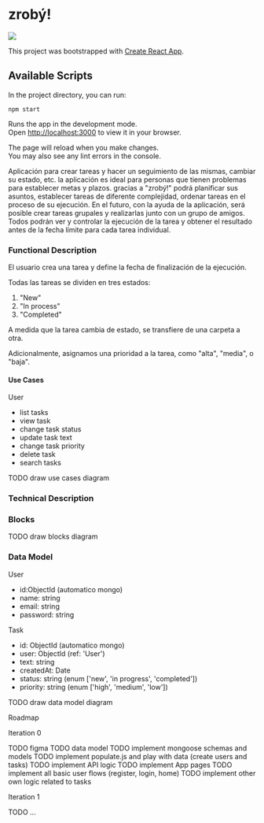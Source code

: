 # zrobý!

![](https://media.giphy.com/media/RjDIwuXYPzrAEjb6HP/giphy.gif)


This project was bootstrapped with [Create React App](https://github.com/facebook/create-react-app).

## Available Scripts

In the project directory, you can run:

 `npm start`

Runs the app in the development mode.\
Open [http://localhost:3000](http://localhost:3000) to view it in your browser.



The page will reload when you make changes.\
You may also see any lint errors in the console.


Aplicación para crear tareas y hacer un seguimiento de las mismas, cambiar su estado, etc. 
la aplicación es ideal para personas que tienen problemas para establecer metas y plazos. gracias a "zrobý!" podrá planificar sus asuntos, establecer tareas de diferente complejidad, ordenar tareas en el proceso de su ejecución. En el futuro, con la ayuda de la aplicación, será posible crear tareas grupales y realizarlas junto con un grupo de amigos. Todos podrán ver y controlar la ejecución de la tarea y obtener el resultado antes de la fecha límite para cada tarea individual.

### Functional Description

 El usuario crea una tarea y define la fecha de finalización de la ejecución.

 Todas las tareas se dividen en tres estados:

1. "New"
2. "In process"
3. "Completed"

 A medida que la tarea cambia de estado, se transfiere de una carpeta a otra. 

 Adicionalmente, asignamos una prioridad a la tarea, como "alta", "media", o "baja".



#### Use Cases

User
- list tasks
- view task
- change task status
- update task text
- change task priority
- delete task
- search tasks

TODO draw use cases diagram

### Technical Description

### Blocks

TODO draw blocks diagram

### Data Model

User
- id:ObjectId (automatico mongo)
- name: string
- email: string
- password: string

Task
- id: ObjectId (automatico mongo)
- user: ObjectId (ref: 'User')
- text: string
- createdAt: Date
- status: string (enum ['new', 'in progress', 'completed'])
- priority: string (enum ['high', 'medium', 'low'])

TODO draw data model diagram

Roadmap

Iteration 0

TODO figma
TODO data model
TODO implement mongoose schemas and models
TODO implement populate.js and play with data (create users and tasks)
TODO implement API logic
TODO implement App pages
TODO implement all basic user flows (register, login, home)
TODO implement other own logic related to tasks

Iteration 1

TODO ...